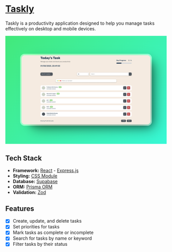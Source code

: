 # [Taskly](https://taskly-ui.vercel.app)

Taskly is a productivity application designed to help you manage tasks effectively on desktop and mobile devices.

[![Taskly](/UI/public/screenshot.png)](https://taskly-ui.vercel.app)

## Tech Stack

- **Framework:** [React](https://react.dev/) - [Express.js](https://expressjs.com/)
- **Styling:** [CSS Module](#)
- **Database:** [Supabase](https://supabase.com/)
- **ORM:** [Prisma ORM](https://www.prisma.io/orm)
- **Validation:** [Zod](https://zod.dev)

## Features

- [x] Create, update, and delete tasks
- [x] Set priorities for tasks
- [x] Mark tasks as complete or incomplete
- [x] Search for tasks by name or keyword
- [x] Filter tasks by their status
